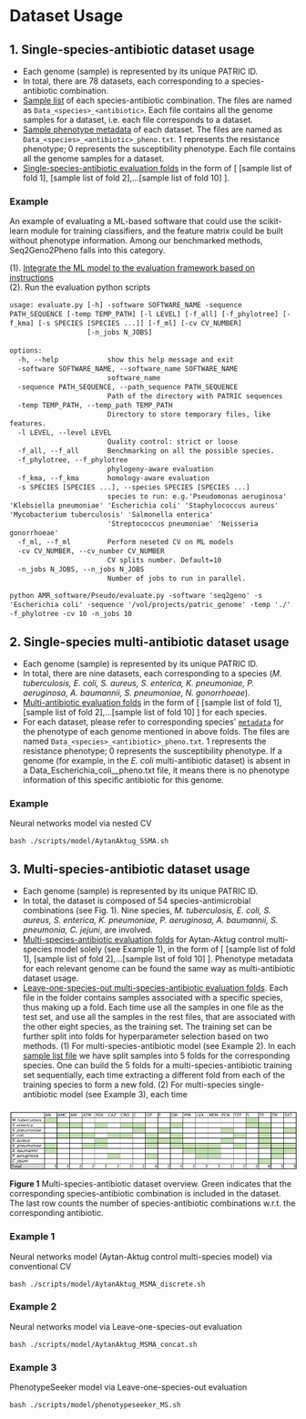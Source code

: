 # Dataset Usage



## 1. Single-species-antibiotic dataset usage
- Each genome (sample) is represented by its unique PATRIC ID.
- In total, there are 78 datasets, each corresponding to a species-antibiotic combination.
- <a href="https://github.com/hzi-bifo/AMR_benchmarking/tree/main/data/PATRIC/meta/loose_by_species">Sample list</a> of each species-antibiotic combination. The files are named as `Data_<species>_<antibiotic>`. Each file contains all the genome samples for a dataset, i.e. each file corresponds to a dataset.
- <a href="https://github.com/hzi-bifo/AMR_benchmarking/tree/main/data/PATRIC/meta/loose_by_species">Sample phenotype metadata</a> of each dataset. The files are named as `Data_<species>_<antibiotic>_pheno.txt`. 1 represents the resistance phenotype; 0 represents the susceptibility phenotype. Each file contains all the genome samples for a dataset.
- <a href="https://github.com/hzi-bifo/AMR_benchmarking/tree/main/data/PATRIC/cv_folds/loose/single_S_A_folds">Single-species-antibiotic evaluation folds</a> in the form of [ [sample list of fold 1], [sample list of fold 2],...[sample list of fold 10] ].




### Example
An example of evaluating a ML-based software that could use the scikit-learn module for training classifiers, and the feature matrix could be built without phenotype information. Among our benchmarked methods, Seq2Geno2Pheno falls into this category.

(1). <a href="https://github.com/hzi-bifo/AMR_benchmarking/blob/main/AMR_software/Pseudo/benchmarking.py"> Integrate the ML model to the evaluation framework based on instructions </a>  
(2). Run the evaluation python scripts

```
usage: evaluate.py [-h] -software SOFTWARE_NAME -sequence PATH_SEQUENCE [-temp TEMP_PATH] [-l LEVEL] [-f_all] [-f_phylotree] [-f_kma] [-s SPECIES [SPECIES ...]] [-f_ml] [-cv CV_NUMBER]
                   [-n_jobs N_JOBS]

options:
  -h, --help            show this help message and exit
  -software SOFTWARE_NAME, --software_name SOFTWARE_NAME
                        software_name
  -sequence PATH_SEQUENCE, --path_sequence PATH_SEQUENCE
                        Path of the directory with PATRIC sequences
  -temp TEMP_PATH, --temp_path TEMP_PATH
                        Directory to store temporary files, like features.
  -l LEVEL, --level LEVEL
                        Quality control: strict or loose
  -f_all, --f_all       Benchmarking on all the possible species.
  -f_phylotree, --f_phylotree
                        phylogeny-aware evaluation
  -f_kma, --f_kma       homology-aware evaluation
  -s SPECIES [SPECIES ...], --species SPECIES [SPECIES ...]
                        species to run: e.g.'Pseudomonas aeruginosa' 'Klebsiella pneumoniae' 'Escherichia coli' 'Staphylococcus aureus' 'Mycobacterium tuberculosis' 'Salmonella enterica'
                        'Streptococcus pneumoniae' 'Neisseria gonorrhoeae'
  -f_ml, --f_ml         Perform neseted CV on ML models
  -cv CV_NUMBER, --cv_number CV_NUMBER
                        CV splits number. Default=10
  -n_jobs N_JOBS, --n_jobs N_JOBS
                        Number of jobs to run in parallel.

```
```
python AMR_software/Pseudo/evaluate.py -software 'seq2geno' -s 'Escherichia coli' -sequence '/vol/projects/patric_genome' -temp './' -f_phylotree -cv 10 -n_jobs 10
```

## 2. Single-species multi-antibiotic dataset usage
 - Each genome (sample) is represented by its unique PATRIC ID.
 - In total, there are nine datasets, each corresponding to a species (<em>M. tuberculosis, E. coli, S. aureus, S. enterica, K. pneumoniae, P. aeruginosa, A. baumannii, S. pneumoniae, N. gonorrhoeae</em>).
 - <a href="https://github.com/hzi-bifo/AMR_benchmarking/tree/main/data/PATRIC/cv_folds/loose/single_S_multi_A_folds">Multi-antibiotic evaluation folds</a> in the form of [ [sample list of fold 1], [sample list of fold 2],...[sample list of fold 10] ] for each species.
 - For each dataset, please refer to corresponding species' <a href="https://github.com/hzi-bifo/AMR_benchmarking/tree/main/data/PATRIC/meta/loose_by_species">`metadata`</a> for the phenotype of each genome mentioned in above folds. The files are named `Data_<species>_<antibiotic>_pheno.txt`. 1 represents the resistance phenotype; 0 represents the susceptibility phenotype. If a genome (for example, in the <em>E. coli</em> multi-antibiotic dataset) is absent in a Data_Escherichia_coli_<antibiotic>_pheno.txt file, it means there is no phenotype information of this specific antibiotic for this genome.

### Example 
Neural networks model via nested CV 
```
bash ./scripts/model/AytanAktug_SSMA.sh
```


## 3. Multi-species-antibiotic dataset usage
 - Each genome (sample) is represented by its unique PATRIC ID.
 - In total, the dataset is composed of 54 species-antimicrobial combinations (see Fig. 1). Nine species, <em>M. tuberculosis, E. coli, S. aureus, S. enterica, K. pneumoniae, P. aeruginosa, A. baumannii, S. pneumonia, C. jejuni</em>, are involved.
 - <a href="https://github.com/hzi-bifo/AMR_benchmarking/tree/main/data/PATRIC/cv_folds/loose/multi_S_folds">Multi-species-antibiotic evaluation folds</a> for Aytan-Aktug control multi-species model solely (see Example 1), in the form of [ [sample list of fold 1], [sample list of fold 2],...[sample list of fold 10] ]. Phenotype metadata for each relevant genome can be found the same way as multi-antibiotic dataset usage.
 - <a href="https://github.com/hzi-bifo/AMR_benchmarking/tree/main/data/PATRIC/cv_folds/loose/multi_S_LOO_folds"> Leave-one-species-out multi-species-antibiotic evaluation folds</a>. Each file in the folder contains samples associated with a specific species, thus making up a fold. Each time use all the samples in one file as the test set, and use all the samples in the rest files, that are associated with the other eight species, as the training set. The training set can be further split into folds for hyperparameter selection based on two methods. (1) For multi-species-antibiotic model (see Example 2). In each <a href="https://github.com/hzi-bifo/AMR_benchmarking/tree/main/data/PATRIC/cv_folds/loose/multi_S_LOO_folds"> sample list file</a> we have split samples into 5 folds for the corresponding species. One can build the 5 folds for a multi-species-antibiotic training set sequentially, each time extracting a different fold from each of the training species to form a new fold. (2) For multi-species single-antibiotic model (see Example 3), each time  

![alt text](../doc/MSMA.png)

**Figure 1**  Multi-species-antibiotic dataset overview. Green indicates that the corresponding species-antibiotic combination is included in the dataset. The last row counts the number of species-antibiotic combinations w.r.t. the corresponding antibiotic.

### Example 1
Neural networks model (Aytan-Aktug control multi-species model) via conventional CV 
```
bash ./scripts/model/AytanAktug_MSMA_discrete.sh
```
### Example 2
Neural networks model via Leave-one-species-out evaluation
```
bash ./scripts/model/AytanAktug_MSMA_concat.sh
```
### Example 3
PhenotypeSeeker model via Leave-one-species-out evaluation
```
bash ./scripts/model/phenotypeseeker_MS.sh
```
